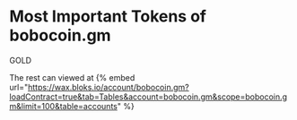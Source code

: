 # Most Important Tokens of bobocoin.gm

GOLD


The rest can viewed at
{% embed url="https://wax.bloks.io/account/bobocoin.gm?loadContract=true&tab=Tables&account=bobocoin.gm&scope=bobocoin.gm&limit=100&table=accounts" %}
